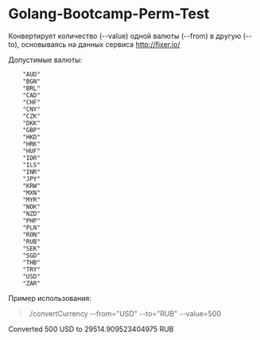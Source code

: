 # Golang-Bootcamp-Perm-Test

Конвертирует количество (--value) одной валюты (--from) в другую (--to), основываясь на данных сервиса http://fixer.io/

Допустимые валюты:

        "AUD"
        "BGN"
        "BRL"
        "CAD"
        "CHF"
        "CNY"
        "CZK"
        "DKK"
        "GBP"
        "HKD"
        "HRK"
        "HUF"
        "IDR"
        "ILS"
        "INR"
        "JPY"
        "KRW"
        "MXN"
        "MYR"
        "NOK"
        "NZD"
        "PHP"
        "PLN"
        "RON"
        "RUB"
        "SEK"
        "SGD"
        "THB"
        "TRY"
        "USD"
        "ZAR"

Пример использования:

> ./convertCurrency --from="USD" --to="RUB" --value=500

Converted 500 USD to 29514.909523404975 RUB

